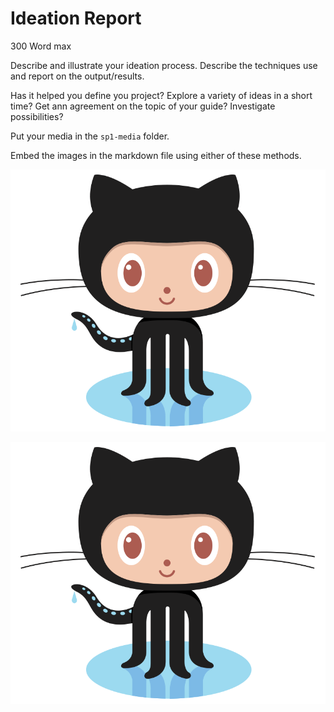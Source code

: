 # Ideation Report

300 Word max

Describe and illustrate your ideation process. Describe the techniques use and report on the output/results.

Has it helped you define you project? Explore a variety of ideas in a short time? Get ann agreement on the topic of your guide? Investigate possibilities?

Put your media in the `sp1-media` folder.

Embed the images in the markdown file using either of these methods.

<img src="sp1-media/octocat.png" alt="Octocat" title="something">

![Alt text](sp1-media/octocat.png?raw=true "Title")

